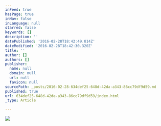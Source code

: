 ```yaml
---
inFeed: true
hasPage: true
inNav: false
inLanguage: null
starred: false
keywords: []
description: ''
datePublished: '2016-02-28T18:42:49.814Z'
dateModified: '2016-02-28T18:42:30.320Z'
title: ''
author: []
authors: []
publisher:
  name: null
  domain: null
  url: null
  favicon: null
sourcePath: _posts/2016-02-28-634def25-648d-42da-a343-86cc79df9d59.md
published: true
url: 634def25-648d-42da-a343-86cc79df9d59/index.html
_type: Article

---
```

![](https://the-grid-user-content.s3-us-west-2.amazonaws.com/86908ab5-88ce-43bd-8783-3af3f91f870f.png)